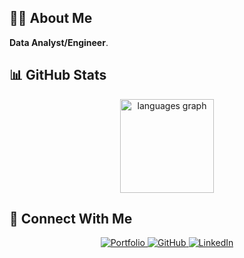 ## 👨‍💻 About Me

**Data Analyst/Engineer**. 

## 📊 GitHub Stats

<div align="center">
  <img src="https://github-readme-stats.vercel.app/api/top-langs?username=ppedro20&locale=en&hide_title=false&layout=compact&card_width=320&langs_count=6&theme=github_dark_dimmed&hide_border=false&order=2" height="150" alt="languages graph"  />
</div>

## 🔗 Connect With Me

<div align="center">
  <a href="https://ppedrodevportfolio.vercel.app/">
    <img src="https://img.shields.io/badge/Portfolio-000000?style=for-the-badge&logo=About.me&logoColor=white" alt="Portfolio" />
  </a>
  <a href="https://github.com/ppedro20">
    <img src="https://img.shields.io/badge/GitHub-100000?style=for-the-badge&logo=github&logoColor=white" alt="GitHub" />
  </a>
  <a href="https://www.linkedin.com/in/ppedrodev/">
    <img src="https://img.shields.io/badge/LinkedIn-0077B5?style=for-the-badge&logo=linkedin&logoColor=white" alt="LinkedIn" />
  </a>
</div>










